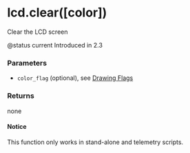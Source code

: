 # lcd.clear(\[color])

Clear the LCD screen

@status current Introduced in 2.3

### Parameters

* `color_flag` (optional), see [Drawing Flags](../../lua-api-programming/drawing-flags-and-colors.md)

### Returns

none

#### Notice

This function only works in stand-alone and telemetry scripts.

